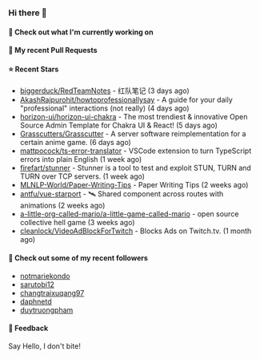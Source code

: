 ### Hi there 👋

#### 👷 Check out what I'm currently working on

#### 🔨 My recent Pull Requests


#### ⭐ Recent Stars

- [biggerduck/RedTeamNotes](https://github.com/biggerduck/RedTeamNotes) - 红队笔记 (3 days ago)
- [AkashRajpurohit/howtoprofessionallysay](https://github.com/AkashRajpurohit/howtoprofessionallysay) - A guide for your daily &#34;professional&#34; interactions (not really) (4 days ago)
- [horizon-ui/horizon-ui-chakra](https://github.com/horizon-ui/horizon-ui-chakra) - The most trendiest &amp; innovative Open Source Admin Template for Chakra UI &amp; React! (5 days ago)
- [Grasscutters/Grasscutter](https://github.com/Grasscutters/Grasscutter) - A server software reimplementation for a certain anime game. (6 days ago)
- [mattpocock/ts-error-translator](https://github.com/mattpocock/ts-error-translator) - VSCode extension to turn TypeScript errors into plain English (1 week ago)
- [firefart/stunner](https://github.com/firefart/stunner) - Stunner is a tool to test and exploit STUN, TURN and TURN over TCP servers. (1 week ago)
- [MLNLP-World/Paper-Writing-Tips](https://github.com/MLNLP-World/Paper-Writing-Tips) - Paper Writing Tips (2 weeks ago)
- [antfu/vue-starport](https://github.com/antfu/vue-starport) - 🛰 Shared component across routes with animations (2 weeks ago)
- [a-little-org-called-mario/a-little-game-called-mario](https://github.com/a-little-org-called-mario/a-little-game-called-mario) - open source collective hell game (3 weeks ago)
- [cleanlock/VideoAdBlockForTwitch](https://github.com/cleanlock/VideoAdBlockForTwitch) - Blocks Ads on Twitch.tv. (1 month ago)

#### 👯 Check out some of my recent followers

- [notmariekondo](https://github.com/notmariekondo)
- [sarutobi12](https://github.com/sarutobi12)
- [changtraixuqang97](https://github.com/changtraixuqang97)
- [daphnetd](https://github.com/daphnetd)
- [duytruongpham](https://github.com/duytruongpham)

#### 💬 Feedback

Say Hello, I don't bite!